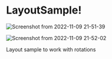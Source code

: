# LayoutSample!
![Screenshot from 2022-11-09 21-51-39](https://user-images.githubusercontent.com/35750750/201011376-33551780-8f13-402d-b291-e9c151704c29.png)

![Screenshot from 2022-11-09 21-52-02](https://user-images.githubusercontent.com/35750750/201011398-bcb55797-e267-4290-844e-6b29627905fb.png)


Layout sample to work with rotations
